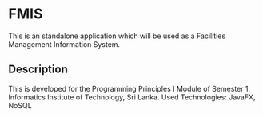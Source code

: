 # FMIS
This is an standalone application  which will be used as a Facilities Management Information System.

## Description
This is developed for the Programming Principles I Module of Semester 1, Informatics Institute of Technology, Sri Lanka.
Used Technologies: JavaFX, NoSQL
